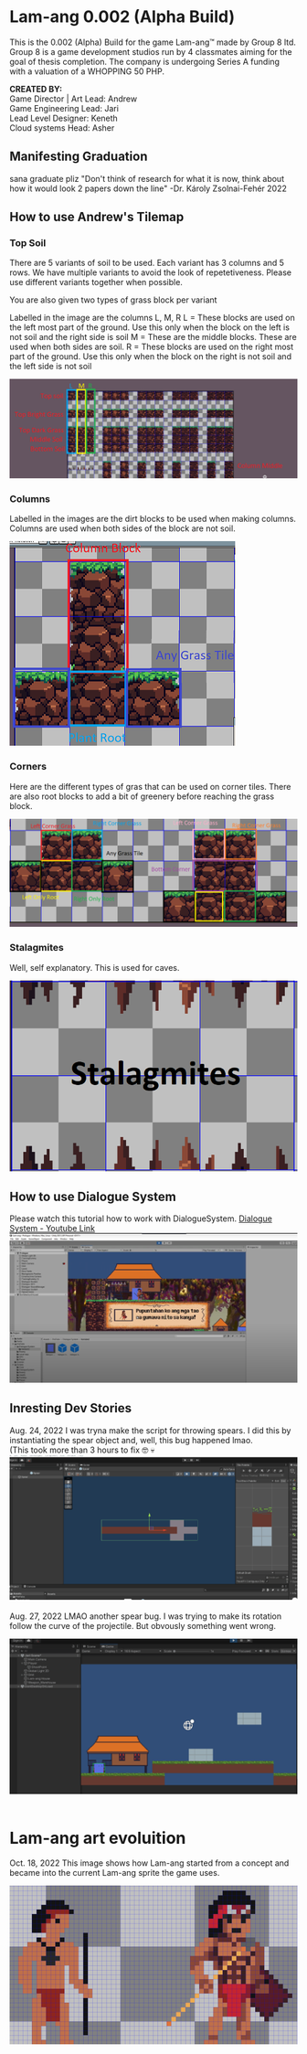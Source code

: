 # Lam-ang 0.002 (Alpha Build)
This is the 0.002 (Alpha) Build for the game Lam-ang:tm: made by Group 8 ltd. Group 8 is a game development studios run by 4 classmates aiming for the goal of thesis completion. The company is undergoing Series A funding with a valuation of a WHOPPING 50 PHP.

<b>CREATED BY: </b><br>
Game Director | Art Lead: Andrew<br>
Game Engineering Lead: Jari<br>
Lead Level Designer: Keneth<br>
Cloud systems Head: Asher<br>


## Manifesting Graduation
sana graduate pliz
"Don't think of research for what it is now, think about how it would look 2 papers down the line"
-Dr. Károly Zsolnai-Fehér 2022


## How to use Andrew's Tilemap
### Top Soil   
There are 5 variants of soil to be used. Each variant has 3 columns and 5 rows. We have multiple variants to avoid the look of repetetiveness.
Please use different variants together when possible.

You are also given two types of grass block per variant

Labelled in the image are the columns L, M, R
L = These blocks are used on the left most part of the ground. Use this only when the block on the left is not soil and the right side is soil
M = These are the middle blocks. These are used when both sides are soil.
R = These blocks are used on the right most part of the ground. Use this only when the block on the right is not soil and the left side is not soil

<img src="./img/top soil.png">

### Columns

Labelled in the images are the dirt blocks to be used when making columns. Columns are used when both sides of the block are not soil.

<img src="./img/column.png">

### Corners

Here are the different types of gras that can be used on corner tiles. There are also root blocks to add a bit of greenery before reaching the grass block.

<img src="./img/corners.png">

### Stalagmites

Well, self explanatory. This is used for caves.

<img src="./img/stalagmites.png">


## How to use Dialogue System
Please watch this tutorial how to work with DialogueSystem. [Dialogue System - Youtube Link](https://www.youtube.com/watch?v=c9A2Iv6cEwE)
<img src="./img/DialogueSystem.PNG">


## Inresting Dev Stories
Aug. 24, 2022
I was tryna make the script for throwing spears. I did this by instantiating the spear object and, well, this bug happened lmao.
<br>
(This took more than 3 hours to fix :nerd_face: :skull:
<img src="./gif/play spear bug.gif">
<br>
<br>
Aug. 27, 2022
LMAO another spear bug. I was trying to make its rotation follow the curve of the projectile. But obvously something went wrong.

<img src="./gif/Spear stop bug.gif">

<br>
<br>

# Lam-ang art evoluition
Oct. 18, 2022
This image shows how Lam-ang started from a concept and became into the current Lam-ang sprite the game uses.

<img src="./img/lam-ang past.png">
